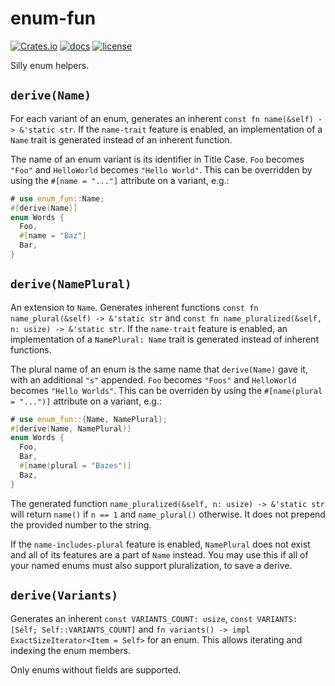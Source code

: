 # enum-fun

[![Crates.io](https://img.shields.io/crates/v/enum-fun)](https://crates.io/crates/enum-fun)
[![docs](https://docs.rs/enum-fun/badge.svg)](https://docs.rs/enum-fun)
[![license](https://img.shields.io/badge/license-MIT-blue.svg)](https://github.com/tipsypastels/enum-fun/blob/main/LICENSE)

Silly enum helpers.

## `derive(Name)`

For each variant of an enum, generates an inherent `const fn name(&self) -> &'static str`. If the `name-trait` feature is enabled, an implementation of a `Name` trait is generated instead of an inherent function.

The name of an enum variant is its identifier in Title Case. `Foo` becomes `"Foo"` and `HelloWorld` becomes `"Hello World"`. This can be overridden by using the `#[name = "..."]` attribute on a variant, e.g.:

```rust
# use enum_fun::Name;
#[derive(Name)]
enum Words {
  Foo,
  #[name = "Baz"]
  Bar,
}
```

## `derive(NamePlural)`

An extension to `Name`. Generates inherent functions `const fn name_plural(&self) -> &'static str` and `const fn name_pluralized(&self, n: usize) -> &'static str`. If the `name-trait` feature is enabled, an implementation of a `NamePlural: Name` trait is generated instead of inherent functions.

The plural name of an enum is the same name that `derive(Name)` gave it, with an additional `"s"` appended. `Foo` becomes `"Foos"` and `HelloWorld` becomes `"Hello Worlds"`. This can be overriden by using the `#[name(plural = "...")]` attribute on a variant, e.g.:

```rust
# use enum_fun::{Name, NamePlural};
#[derive(Name, NamePlural)]
enum Words {
  Foo,
  Bar,
  #[name(plural = "Bazes")]
  Baz,
}
```

The generated function `name_pluralized(&self, n: usize) -> &'static str` will return `name()` if `n == 1` and `name_plural()` otherwise. It does not prepend the provided number to the string.

If the `name-includes-plural` feature is enabled, `NamePlural` does not exist and all of its features are a part of `Name` instead. You may use this if all of your named enums must also support pluralization, to save a derive.

## `derive(Variants)`

Generates an inherent `const VARIANTS_COUNT: usize`, `const VARIANTS: [Self; Self::VARIANTS_COUNT]` and `fn variants() -> impl ExactSizeIterator<Item = Self>` for an enum. This allows iterating and indexing the enum members.

Only enums without fields are supported.